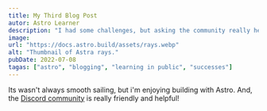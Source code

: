 ```yaml
---
title: My Third Blog Post
autor: Astro Learner
description: "I had some challenges, but asking the community really helped"
image:
url: "https://docs.astro.build/assets/rays.webp"
alt: "Thumbnail of Astra rays."
pubDate: 2022-07-08
tagas: ["astro", "blogging", "learning in public", "successes"]
---
```


Its wasn't always smooth sailing, but i'm enjoying building with Astro. And, the [Discord community](https://astro.build/chat) is really friendly and helpful!
